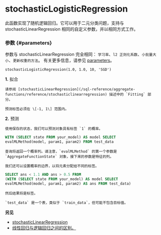 
# stochasticLogisticRegression

此函数实现了随机逻辑回归。它可以用于二元分类问题，支持与 stochasticLinearRegression 相同的自定义参数，并以相同方式工作。

### 参数 {#parameters}

参数与 stochasticLinearRegression 完全相同：
`学习率`、`l2 正则化系数`、`小批量大小`、`更新权重的方法`。
有关更多信息，请参见 [parameters](../reference/stochasticlinearregression.md/#parameters)。

```text
stochasticLogisticRegression(1.0, 1.0, 10, 'SGD')
```

**1.** 拟合

<!-- -->

    请参阅 [stochasticLinearRegression](/sql-reference/aggregate-functions/reference/stochasticlinearregression) 描述中的 `Fitting` 部分。

    预测标签必须在 \[-1, 1\] 范围内。

**2.** 预测

<!-- -->

    使用保存的状态，我们可以预测对象具有标签 `1` 的概率。

```sql
WITH (SELECT state FROM your_model) AS model SELECT
evalMLMethod(model, param1, param2) FROM test_data
```

    查询将返回一个概率列。请注意，`evalMLMethod` 的第一个参数是 `AggregateFunctionState` 对象，接下来的参数是特征的列。

    我们还可以设置概率的边界，以将元素分配给不同的标签。

```sql
SELECT ans < 1.1 AND ans > 0.5 FROM
(WITH (SELECT state FROM your_model) AS model SELECT
evalMLMethod(model, param1, param2) AS ans FROM test_data)
```

    然后结果将是标签。

    `test_data` 是一个表，类似于 `train_data`，但可能不包含目标值。

**另见**

- [stochasticLinearRegression](/sql-reference/aggregate-functions/reference/stochasticlogisticregression)
- [线性回归与逻辑回归之间的区别。](https://stackoverflow.com/questions/12146914/what-is-the-difference-between-linear-regression-and-logistic-regression)
